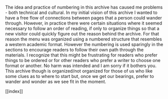 The idea and practice of numbering in this archive has caused me problems - both technical and cultural. In my initial vision of this archive I wanted to have a free flow of connections between pages that a person could wander through. However, in practice there were certain situations where it seemed necessary to follow an order of reading, if only to organize things so that a new visitor could quickly figure out the reason behind the archive. For that reason the menu was organized using a numbered structure that resembles a western academic format. However the numbering is used sparingly in the sections to encourage readers to follow their own path through the materials. I recognize that this might be frustrating for readers who prefer things to be ordered or for other readers who prefer a writer to choose one format or another. No harm was intended and I am sorry if it bothers you. This archive though is organized/not organized for those of us who like some clues as to where to start but, once we get our bearings, prefer to wander and wonder as we see fit in the moment.

[[index]]